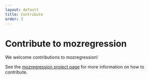 ```yaml
---
layout: default
title: Contribute
order: 3
---
```


# Contribute to mozregression

We welcome contributions to mozregression!

See the [mozregression project page](https://wiki.mozilla.org/Auto-tools/Projects/Mozregression)
for more information on how to contribute.
